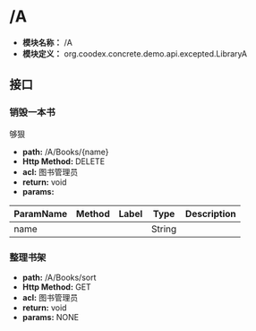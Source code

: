 # /A

* **模块名称：** /A
* **模块定义：** org.coodex.concrete.demo.api.excepted.LibraryA




## 接口
### <span id="m1">销毁一本书</span>

够狠



* **path:** /A/Books/{name}
* **Http Method:** DELETE
* **acl:** 图书管理员 
* **return:** void
* **params:** 

| ParamName | Method | Label | Type                  | Description |
| --------- | -- | ---- | --------------------- | ------------ |
| name |  |  | String | 　 |

### <span id="m2">整理书架</span>





* **path:** /A/Books/sort
* **Http Method:** GET
* **acl:** 图书管理员 
* **return:** void
* **params:** NONE

